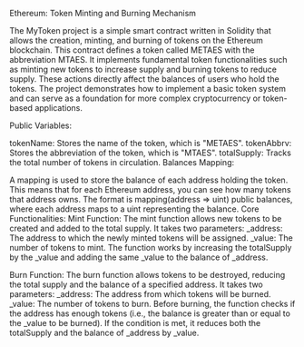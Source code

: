 Ethereum: Token Minting and Burning Mechanism

The MyToken project is a simple smart contract written in Solidity that allows the creation, minting, and burning of tokens on the Ethereum blockchain. This contract defines a token called METAES with the abbreviation MTAES. It implements fundamental token functionalities such as minting new tokens to increase supply and burning tokens to reduce supply. These actions directly affect the balances of users who hold the tokens. The project demonstrates how to implement a basic token system and can serve as a foundation for more complex cryptocurrency or token-based applications.

Public Variables:

tokenName: Stores the name of the token, which is "METAES".
tokenAbbrv: Stores the abbreviation of the token, which is "MTAES".
totalSupply: Tracks the total number of tokens in circulation.
Balances Mapping:

A mapping is used to store the balance of each address holding the token. This means that for each Ethereum address, you can see how many tokens that address owns. The format is mapping(address => uint) public balances, where each address maps to a uint representing the balance.
Core Functionalities:
Mint Function:
The mint function allows new tokens to be created and added to the total supply. It takes two parameters:
_address: The address to which the newly minted tokens will be assigned.
_value: The number of tokens to mint.
The function works by increasing the totalSupply by the _value and adding the same _value to the balance of _address.

Burn Function:
The burn function allows tokens to be destroyed, reducing the total supply and the balance of a specified address. It takes two parameters:
_address: The address from which tokens will be burned.
_value: The number of tokens to burn.
Before burning, the function checks if the address has enough tokens (i.e., the balance is greater than or equal to the _value to be burned). If the condition is met, it reduces both the totalSupply and the balance of _address by _value.
